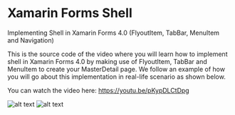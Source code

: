 # Xamarin Forms Shell
Implementing Shell in Xamarin Forms 4.0 (FlyoutItem, TabBar, MenuItem and Navigation)

This is the source code of the video where you will learn how to implement shell in Xamarin Forms 4.0 by making use of FlyoutItem, TabBar and MenuItem to create your MasterDetail page. We follow an example of how you will go about this implementation in real-life scenario as shown below.

You can watch the video here: https://youtu.be/pKypDLCtDpg

![alt text](https://devcrux.com/wp-content/uploads/Profile.png)
![alt text](https://devcrux.com/wp-content/uploads/Menu.png)

